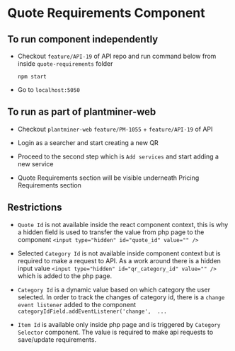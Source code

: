 Quote Requirements Component
============================

## To run component independently

- Checkout `feature/API-19` of API repo and run command below from inside `quote-requirements` folder

    ```
    npm start
    ```
    
- Go to `localhost:5050`


## To run as part of plantminer-web
 
- Checkout `plantminer-web` `feature/PM-1055` + `feature/API-19` of API

- Login as a searcher and start creating a new QR

- Proceed to the second step which is `Add services` and start adding a new service

- Quote Requirements section will be visible underneath Pricing Requirements section


## Restrictions

- `Quote Id` is not available inside the react component context, this is why a hidden field is used to transfer the value from
php page to the component `<input type="hidden" id="quote_id" value="" />`


- Selected `Category Id` is not available inside component context but is required to make a request to API. As a work around
there is a hidden input value `<input type="hidden" id="qr_category_id" value="" />` which is added to the php page.


- `Category Id` is a dynamic value based on which category the user selected. In order to track the changes of category id, 
there is a `change event listener` added to the component `categoryIdField.addEventListener('change',  ...`

- `Item Id` is available only inside php page and is triggered by `Category Selector` component. The value is required to 
make api requests to save/update requirements.